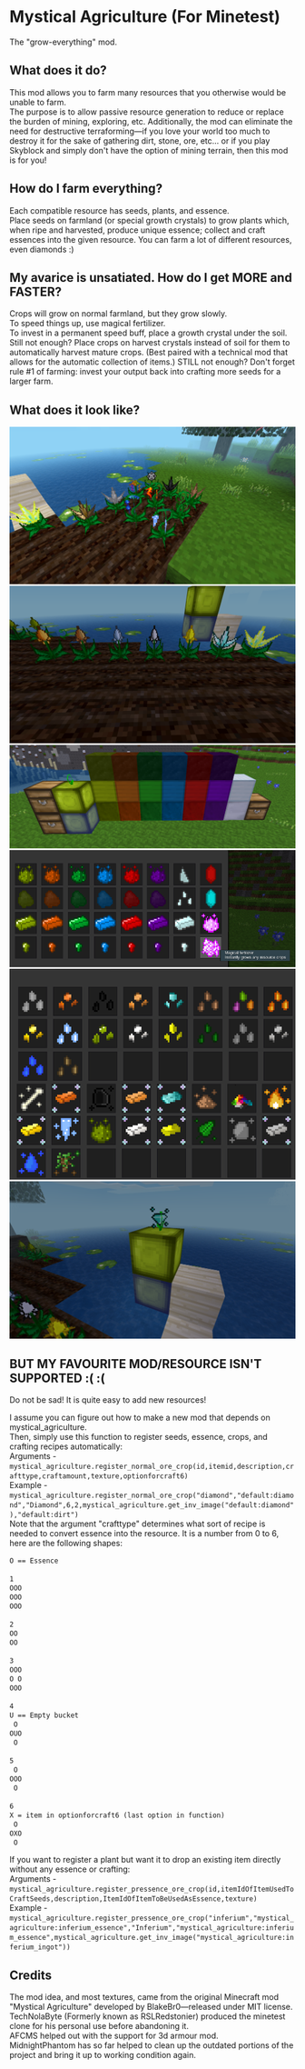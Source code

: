 # Mystical Agriculture (For Minetest)
The "grow-everything" mod.

## What does it do?
This mod allows you to farm many resources that you otherwise would be unable to farm.  
The purpose is to allow passive resource generation to reduce or replace the burden of mining, exploring, etc.
Additionally, the mod can eliminate the need for destructive terraforming—if you love your world too much to destroy it for the sake of gathering dirt, stone, ore, etc... or if you play Skyblock and simply don't have the option of mining terrain, then this mod is for you!

## How do I farm everything?
Each compatible resource has seeds, plants, and essence.  
Place seeds on farmland (or special growth crystals) to grow plants which, when ripe and harvested, produce unique essence; collect and craft essences into the given resource. You can farm a lot of different resources, even diamonds :)

## My avarice is unsatiated. How do I get MORE and FASTER?
Crops will grow on normal farmland, but they grow slowly.  
To speed things up, use magical fertilizer.  
To invest in a permanent speed buff, place a growth crystal under the soil.  
Still not enough? Place crops on harvest crystals instead of soil for them to automatically harvest mature crops. (Best paired with a technical mod that allows for the automatic collection of items.)
STILL not enough? Don't forget rule #1 of farming: invest your output back into crafting more seeds for a larger farm.

## What does it look like?
![alt text](https://github.com/TechNolaByte/Mystical-Agriculture/blob/master/ma4.png?raw=true)
![alt text](https://github.com/TechNolaByte/Mystical-Agriculture/blob/master/ma5.png?raw=true)
![alt text](https://github.com/TechNolaByte/Mystical-Agriculture/blob/master/ma1.png?raw=true)
![alt text](https://github.com/TechNolaByte/Mystical-Agriculture/blob/master/ma2.png?raw=true)
![alt text](https://github.com/TechNolaByte/Mystical-Agriculture/blob/master/ma3.png?raw=true)
![alt text](https://github.com/TechNolaByte/Mystical-Agriculture/blob/master/ma6.png?raw=true)

## BUT MY FAVOURITE MOD/RESOURCE ISN'T SUPPORTED :( :(
Do not be sad! It is quite easy to add new resources!  
  
I assume you can figure out how to make a new mod that depends on mystical_agriculture.  
Then, simply use this function to register seeds, essence, crops, and crafting recipes automatically:  
Arguments - ``mystical_agriculture.register_normal_ore_crop(id,itemid,description,crafttype,craftamount,texture,optionforcraft6)``  
Example - ``mystical_agriculture.register_normal_ore_crop("diamond","default:diamond","Diamond",6,2,mystical_agriculture.get_inv_image("default:diamond"),"default:dirt")``  
Note that the argument "crafttype" determines what sort of recipe is needed to convert essence into the resource. It is a number from 0 to 6, here are the following shapes:  
```	
O == Essence

1
OOO
OOO
OOO

2
OO
OO

3
OOO
O O
OOO

4
U == Empty bucket
 O 
OUO
 O
 
5
 O 
OOO
 O
 
6
X = item in optionforcraft6 (last option in function)  
 O   
OXO  
 O  
``` 
  
If you want to register a plant but want it to drop an existing item directly without any essence or crafting:  
Arguments - ``mystical_agriculture.register_pressence_ore_crop(id,itemIdOfItemUsedToCraftSeeds,description,ItemIdOfItemToBeUsedAsEssence,texture)``  
Example - ``mystical_agriculture.register_pressence_ore_crop("inferium","mystical_agriculture:inferium_essence","Inferium","mystical_agriculture:inferium_essence",mystical_agriculture.get_inv_image("mystical_agriculture:inferium_ingot"))``  

## Credits
The mod idea, and most textures, came from the original Minecraft mod "Mystical Agriculture" developed by BlakeBr0—released under MIT license.  
TechNolaByte (Formerly known as RSLRedstonier) produced the minetest clone for his personal use before abandoning it.  
AFCMS helped out with the support for 3d armour mod.  
MidnightPhantom has so far helped to clean up the outdated portions of the project and bring it up to working condition again.  
